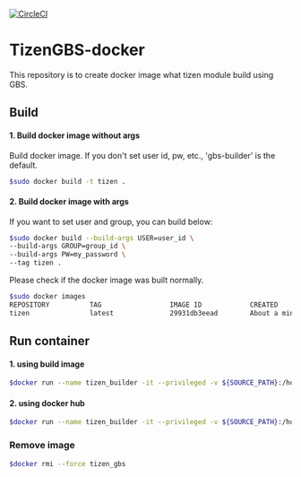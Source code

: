 [![CircleCI](https://circleci.com/gh/linuxias/TizenGBS-docker.svg?style=svg)](https://circleci.com/gh/linuxias/TizenGBS-docker)

# TizenGBS-docker
This repository is to create docker image what tizen module build using GBS.

## Build

#### 1. Build docker image without args
Build docker image. If you don't set user id, pw, etc., 'gbs-builder' is the default.

 ```bash
 $sudo docker build -t tizen .
 ```
 
#### 2. Build docker image with args
If you want to set user and group, you can build below:
```bash
$sudo docker build --build-args USER=user_id \
--build-args GROUP=group_id \
--build-args PW=my_password \
--tag tizen .
```

Please check if the docker image was built normally.

```bash
$sudo docker images
REPOSITORY          TAG                 IMAGE ID            CREATED              SIZE
tizen               latest              29931db3eead        About a minute ago   698MB
```

## Run container

#### 1. using build image
```bash
$docker run --name tizen_builder -it --privileged -v ${SOURCE_PATH}:/home/user_id/path tizen
```

#### 2. using docker hub
```bash
$docker run --name tizen_builder -it --privileged -v ${SOURCE_PATH}:/home/gbs-builder/{path} linuxias/tizen_gbs
```

### Remove image
```bash
$docker rmi --force tizen_gbs
```
